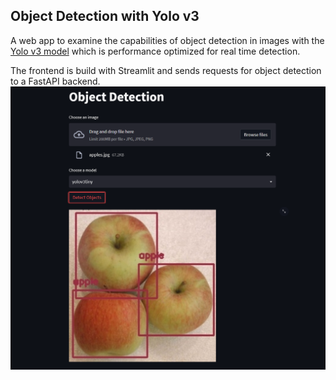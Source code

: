 ## Object Detection with Yolo v3
A web app to examine the capabilities of object detection in images with the
[Yolo v3 model](https://pjreddie.com/darknet/yolo/) which is performance optimized for real time detection.

The frontend is build with Streamlit and sends requests for object detection to a FastAPI backend.
![](media/screenshot.png)
